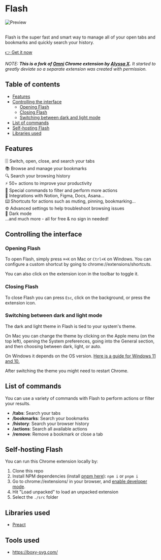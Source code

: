 # Flash

![Preview](preview.gif)
<br>
<br>

Flash is the super fast and smart way to manage all of your open tabs and bookmarks and quickly search your history.

[👉 Get it now](https://chrome.google.com/webstore/detail/flash/fbjoongeclchimbjngcgdkoaoeoponmj)

_NOTE: **This is a fork of [Omni](https://github.com/alyssaxuu/omni) Chrome extension by [Alyssa X](https://alyssax.com).** It started to greatly deviate so a separate extension was created with permission._ 

## Table of contents

- [Features](#features)
- [Controlling the interface](#controlling-the-interface)
  - [Opening Flash](#opening-flash)
  - [Closing Flash](#closing-flash)
  - [Switching between dark and light mode](#switching-between-dark-and-light-mode)
- [List of commands](#list-of-commands)
- [Self-hosting Flash](#self-hosting-flash)
- [Libraries used](#libraries-used)

## Features

🗄 Switch, open, close, and search your tabs<br> 📚 Browse and manage your bookmarks<br> 🔍 Search your browsing history<br> ⚡️ 50+ actions to improve your productivity<br> 🔮 Special commands to filter and perform more actions<br> 🧩 Integrations with Notion, Figma, Docs, Asana...<br> ⌨️ Shortcuts for actions such as muting, pinning, bookmarking...<br> ⚙️ Advanced settings to help troubleshoot browsing issues<br> 🌙 Dark mode<br> ...and much more - all for free & no sign in needed!

## Controlling the interface

### Opening Flash

To open Flash, simply press `⌘+K` on Mac or `Ctrl+K` on Windows. You can configure a custom shortcut by going to chrome://extensions/shortcuts.

You can also click on the extension icon in the toolbar to toggle it.

### Closing Flash

To close Flash you can press `Esc`, click on the background, or press the extension icon.

### Switching between dark and light mode

The dark and light theme in Flash is tied to your system's theme.

On Mac you can change the theme by clicking on the Apple menu (on the top left), opening the System preferences, going into the General section, and then choosing between dark, light, or auto.

On Windows it depends on the OS version. [Here is a guide for Windows 11 and 10.](https://support.microsoft.com/en-us/windows/change-desktop-background-and-colors-176702ca-8e24-393b-15f2-b15b38f69de6#ID0EBF=Windows_11)

After switching the theme you might need to restart Chrome.

## List of commands

You can use a variety of commands with Flash to perform actions or filter your results.

- **/tabs**: Search your tabs
- **/bookmarks**: Search your bookmarks
- **/history**: Search your browser history
- **/actions**: Search all available actions
- **/remove**: Remove a bookmark or close a tab

## Self-hosting Flash

You can run this Chrome extension locally by:

1. Clone this repo
2. Install NPM dependencies (install [pnpm here](https://pnpm.io/installation)): `npm i` or `pnpm i` 
3. Go to chrome://extensions/ in your browser, and [enable developer mode](https://developer.chrome.com/docs/extensions/mv2/faq/#:~:text=You%20can%20start%20by%20turning,a%20packaged%20extension%2C%20and%20more.).
4. Hit "Load unpacked" to load an unpacked extension
5. Select the `./src` folder

## Libraries used

- [Preact](https://preactjs.com/)

## Tools used

- https://boxy-svg.com/
